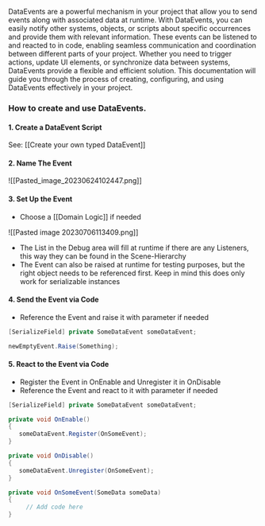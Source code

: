 
DataEvents are a powerful mechanism in your project that allow you to send events along with associated data at runtime. With DataEvents, you can easily notify other systems, objects, or scripts about specific occurrences and provide them with relevant information. These events can be listened to and reacted to in code, enabling seamless communication and coordination between different parts of your project. Whether you need to trigger actions, update UI elements, or synchronize data between systems, DataEvents provide a flexible and efficient solution. This documentation will guide you through the process of creating, configuring, and using DataEvents effectively in your project.

### How to create and use DataEvents.

#### 1. Create a DataEvent Script

See: [[Create your own typed DataEvent]]

#### 2. Name The Event

![[Pasted_image_20230624102447.png]]

#### 3. Set Up the Event

-  Choose a [[Domain Logic]] if needed

![[Pasted image 20230706113409.png]]

-  The List in the Debug area will fill at runtime if there are any Listeners, this way they can be found in the Scene-Hierarchy
-  The Event can also be raised at runtime for testing purposes, but the right object needs to be referenced first. Keep in mind this does only work for serializable instances

#### 4. Send the Event via Code

-  Reference the Event and raise it with parameter if needed

```csharp
[SerializeField] private SomeDataEvent someDataEvent;

newEmptyEvent.Raise(Something);
```

#### 5. React to the Event via Code

- Register the Event in OnEnable and Unregister it in OnDisable
- Reference the Event and react to it with parameter if needed

```csharp
[SerializeField] private SomeDataEvent someDataEvent;

private void OnEnable()
{
   someDataEvent.Register(OnSomeEvent);
}

private void OnDisable()
{
   someDataEvent.Unregister(OnSomeEvent);
}

private void OnSomeEvent(SomeData someData)
{
     // Add code here
}
```

